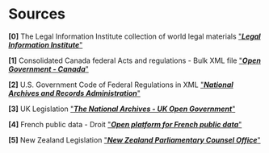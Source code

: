 # Sources

**[0]** The Legal Information Institute collection of world legal materials ["**_Legal Information Institute_**"](https://www.law.cornell.edu/world)

**[1]** Consolidated Canada federal Acts and regulations - Bulk XML file ["**_Open Government - Canada_**"](https://open.canada.ca/data/en/dataset/ff56de85-f8b9-4719-8dff-ecf362adf0af)

**[2]** U.S. Government Code of Federal Regulations in XML ["**_National Archives and Records Administration_**"](https://catalog.data.gov/dataset/code-of-federal-regulations-in-xml)

**[3]** UK Legislation ["**_The National Archives - UK Open Government_**"](https://old.datahub.io/dataset/uk-legislation-api)

**[4]** French public data - Droit ["**_Open platform for French public data_**"](https://www.data.gouv.fr/en/search/?q=droit)

**[5]** New Zealand Legislation ["**_New Zealand Parliamentary Counsel Office_**"](https://catalogue.data.govt.nz/dataset/new-zealand-legislation)

